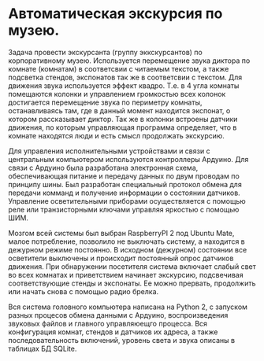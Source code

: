 # Автоматическая экскурсия по музею.
Задача провести экскурсанта (группу эккскурсантов) по корпоративному музею. 
Используется перемещение звука диктора по комнате (комнатам) в соответсвии с читаемым текстом, 
а также подсветка стендов, экспонатов так же в соответсвии с текстом. 
Для движения звука используется эффект квадро. Т.е. в 4 угла комнаты помещаются колонки и управлением 
громкостью всех колонок достигается перемещение звука по периметру комнаты, останавливаясь там, 
где в данный момент находится экспонат, о котором рассказывает диктор.
Так же в колонки встроены датчики движения, по которым управляющая программа определяет, что в комнате находятся люди 
и есть смысл продолжать экскурсию.

Для управления исполнительными устройствами и связи с центральным компьютером используются контроллеры Ардуино.
Для связи с Ардуино была разработана электронная схема, обеспечивающая питание и передачу данных по двум проводам по принципу шины.
Был разработан специальный протокол обмена для передачи комманд и получение информации о состоянии датчиков.
Управление осветительными приборами осуществляется с помощью реле или транзисторными ключами управляя яркостью с помощью ШИМ.

Мозгом всей системы был выбран RaspberryPI 2 под Ubuntu Mate, малое потребление, позволило не выключать систему, а находится в дежурном режиме постоянно.
В исходном (дежурном) состоянии все осветители выключены и происходит постоянный опрос датчиков движения.
При обнаружении посетителя система включает слабый свет во всех комнатах и приветствием начинает экскурсию, подсвечивая соответствующие стенды и экспонаты.
Ее можно прервать, продолжить или начать снова с помощью радио брелка.

Вся система головного компьютера написана на Python 2, с запуском разных процесов обмена данными с Ардуино, воспроизведения звуковых файлов и главного управляюещго процесса.
Вся конфигурация комнат, стендов и датчиков их адреса, а также последовательность включений, уровень света и звука описаны в таблицах БД SQLite.

